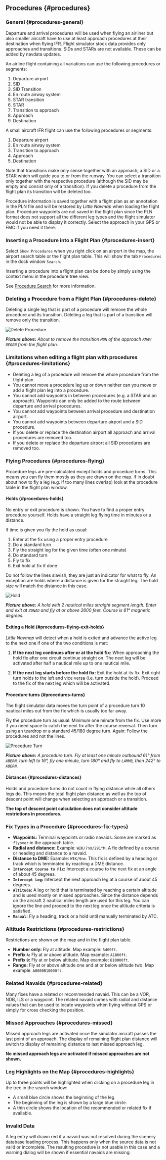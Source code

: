 ## Procedures {#procedures}

### General {#procedures-general}

Departure and arrival procedures will be used when flying an airliner but also smaller aircraft have to use at least approach procedures at their destination when flying IFR.
Flight simulator stock data provides only approaches and transitions. SIDs and STARs are not available. These can be added by navdata updates.

An airline flight containing all variations can use the following procedures or segments:

1. Departure airport
2. SID
3. SID Transition
4. En route airway system
5. STAR transition
6. STAR
7. Transition to approach
8. Approach
9. Destination

A small aircraft IFR flight can use the following procedures or segments:

1. Departure airport
4. En route airway system
7. Transition to approach
8. Approach
9. Destination

Note that transitions make only sense together with an approach, a SID or a STAR which will guide you to or from the runway. You can select a transition only together with the respective procedure (although the SID may be empty and consist only of a transition). If you delete a procedure from the flight plan its transition will be deleted too.

Procedure information is saved together with a flight plan as an annotation in the PLN file and will be restored by _Little Navmap_ when loading the flight plan.
Procedure waypoints are not saved in the flight plan since the PLN format does not support all the different leg types and the flight simulator would not be able to display it correctly. Select the approach in your GPS or FMC if you need it there.

### Inserting a Procedure into a Flight Plan {#procedures-insert}

Select `Show Procedures` when you right click on an airport in the map, the airport search table or the flight plan table. This will show the tab `Procedures` in the dock window `Search`.

Inserting a procedure into a flight plan can be done by simply using the context menu in the procedure tree view.

See [Procedure Search](SEARCHPROCS.md) for more information.

### Deleting a Procedure from a Flight Plan {#procedures-delete}

Deleting a single leg that is part of a procedure will remove the whole procedure and its transition. Deleting a leg that is part of a transition will remove only the transition.

![Delete Procedure](../images/deleteprocedure.jpg "Delete Procedure")

_**Picture above:** About to remove the transition `MUN` of the approach `RNAV BEGEN` from the flight plan._


### Limitations when editing a flight plan with procedures {#procedures-limitations}

* Deleting a leg of a procedure will remove the whole procedure from the flight plan.
* You cannot move a procedure leg up or down neither can you move or add a flight plan leg into a procedure.
* You cannot add waypoints in between procedures (e.g. a STAR and an approach). Waypoints can only be added to the route between departure and arrival procedures.
* You cannot add waypoints between arrival procedure and destination airport.
* You cannot add waypoints between departure airport and a SID procedure.
* If you delete or replace the destination airport all approach and arrival procedures are removed too.
* If you delete or replace the departure airport all SID procedures are removed too.

### Flying Procedures {#procedures-flying}

Procedure legs are pre-calculated except holds and procedure turns. This means you can fly them mostly as they are drawn on the map. If in doubt about how to fly a leg \(e.g. if too many lines overlap\) look at the procedure table in the flight plan window.

#### Holds {#procedures-holds}

No entry or exit procedure is shown. You have to find a proper entry procedure yourself. Holds have a straight leg flying time in minutes or a distance.

If time is given you fly the hold as usual:

1. Enter at the fix using a proper entry procedure
1. Do a standard turn
1. Fly the straight leg for the given time \(often one minute\)
1. Do standard turn
2. Fly to fix
3. Exit hold at fix if done

Do not follow the lines slavish, they are just an indicator for what to fly. An exception are holds where a distance is given for the straight leg. The hold size will match the distance in this case.

![Hold](../images/hold.jpg "Hold")

_**Picture above:** A hold with 2 nautical miles straight segment length. Enter and exit at `ZUNAD` and fly at or above 2600 feet. Course is 61° magnetic degrees._

#### Exiting a Hold {#procedures-flying-exit-holds}

_Little Navmap_ will detect when a hold is exited and advance the active leg to the next one if one of the two conditions is met:

1. **If the next leg continues after or at the hold fix:** When approaching the hold fix after one circuit continue straight on. The next leg will be activated after half a nautical mile up to one nautical mile.

2. **If the next leg starts before the hold fix:** Exit the hold at its fix. Exit right turn holds to the left and vice versa \(i.e. turn outside the hold\). Proceed to the fix of the next leg which will be activated.

#### Procedure turns {#procedures-turns}

The flight simulator data moves the turn point of a procedure turn 10 nautical miles out from the fix which is usually too far away.

Fly the procedure turn as usual: Minimum one minute from the fix. Use more if you need space to catch the next fix after the course reversal. Then turn using an teardrop or a standard 45/180 degree turn. Again: Follow the procedures and not the lines.

![Procedure Turn](../images/procedureturn.jpg "Procedure Turn")

_**Picture above:** A procedure turn. Fly at least one minute outbound 61° from `ABERN`, turn left to 16°, fly one minute, turn 180° and fly to `LAMMB`, then 242° to `ABERN`._

#### Distances {#procedures-distances}

Holds and procedure turns do not count in flying distance while all others legs do. This means the total flight plan distance as well as the top of descent point will change when selecting an approach or a transition.

**The top of descent point calculation does not consider altitude restrictions in procedures.**

### Fix Types in a Procedure {#procedures-fix-types}

* **Waypoints:** Terminal waypoints or radio navaids. Some are marked as `flyover` in the approach table.
* **Radial and distance:** Example: `WIK/7nm/291°M`. A fix defined by a course or heading and distance to a navaid.
* **Distance to DME:** Example: `WIK/9nm`. This fix is defined by a heading or track which is terminated by reaching a DME distance.
* **`Intercept Course to Fix`:** Intercept a course to the next fix at an angle of about 45 degrees.
* **`Intercept Leg`:** Intercept the next approach leg at a course of about 45 degrees.
* **`Altitude`:** A leg or hold that is terminated by reaching a certain altitude and is used mostly on missed approaches. Since the distance depends on the aircraft 2 nautical miles length are used for this leg. You can ignore the line and proceed to the next leg once the altitude criteria is satisfied.
* **`Manual`:** Fly a heading, track or a hold until manually terminated by ATC.

### Altitude Restrictions {#procedures-restrictions}

Restrictions are shown on the map and in the flight plan table.

* **Number only:** Fly at altitude. Map example: `5400ft`.
* **Prefix **`A`**:** Fly at or above altitude. Map example: `A1800ft`.
* **Prefix **`B`**:** Fly at or below altitude. Map example: `B10000ft`.
* **Range:** Fly at or above altitude one and at or below altitude two. Map example: `A8000B10000ft`.

### Related Navaids {#procedures-related}

Many fixes have a related or recommended navaid. This can be a VOR, NDB, ILS or a waypoint. The related navaid comes with radial and distance values that can be used to locate waypoints when flying without GPS or simply for cross checking the position.

### Missed Approaches {#procedures-missed}

Missed approach legs are activated once the simulator aircraft passes the last point of an approach. The display of remaining flight plan distance will switch to display of remaining distance to last missed approach leg.

**No missed approach legs are activated if missed approaches are not shown.**

### Leg Highlights on the Map {#procedures-highlights}

Up to three points will be highlighted when clicking on a procedure leg in the tree in the search window:

* A small blue circle shows the beginning of the leg.
* The beginning of the leg is shown by a large blue circle.
* A thin circle shows the location of the recommended or related fix if available.

### Invalid Data

A leg entry will drawn red if a navaid was not resolved during the scenery database loading process. This happens only when the source data is not valid or incomplete. The resulting procedure is not usable in this case and a warning dialog will be shown if essential navaids are missing.

